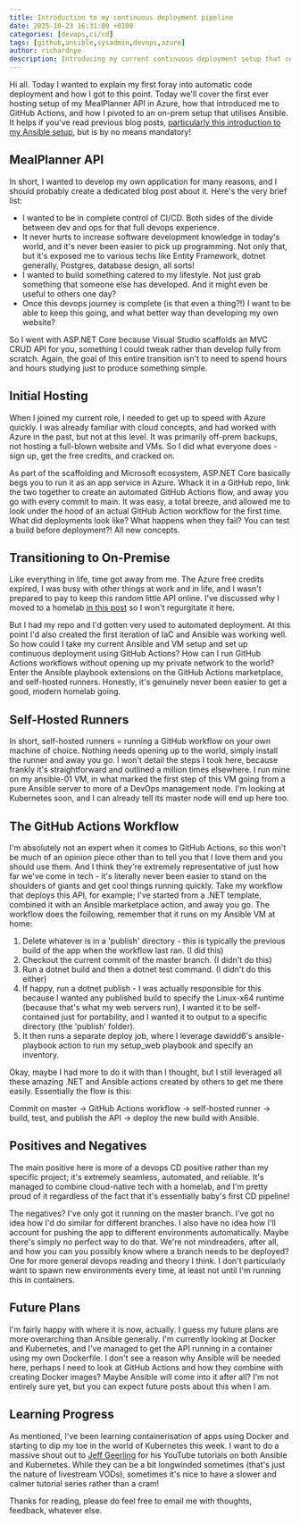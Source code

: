 ```yaml
---
title: Introduction to my continuous deployment pipeline
date: 2025-10-23 16:31:00 +0100
categories: [devops,ci/cd]
tags: [github,ansible,sysadmin,devops,azure]
author: richardnye
description: Introducing my current continuous deployment setup that combines an ASP.NET Core project, with GitHub Actions and Ansible in a self-hosted runner.
---
```


Hi all. Today I wanted to explain my first foray into automatic code deployment and how I got to this point. Today we'll cover the first ever hosting setup of my MealPlanner API in Azure, how that introduced me to GitHub Actions, and how I pivoted to an on-prem setup that utilises Ansible. It helps if you've read previous blog posts, [particularly this introduction to my Ansible setup](posts/introduction-to-ansible), but is by no means mandatory!

## MealPlanner API
In short, I wanted to develop my own application for many reasons, and I should probably create a dedicated blog post about it. Here's the very brief list:
- I wanted to be in complete control of CI/CD. Both sides of the divide between dev and ops for that full devops experience.
- It never hurts to increase software development knowledge in today's world, and it's never been easier to pick up programming. Not only that, but it's exposed me to various techs like Entity Framework, dotnet generally, Postgres, database design, all sorts!
- I wanted to build something catered to my lifestyle. Not just grab something that someone else has developed. And it might even be useful to others one day?
- Once this devops journey is complete (is that even a thing?!) I want to be able to keep this going, and what better way than developing my own website?

So I went with ASP.NET Core because Visual Studio scaffolds an MVC CRUD API for you, something I could tweak rather than develop fully from scratch. Again, the goal of this entire transition isn't to need to spend hours and hours studying just to produce something simple. 

## Initial Hosting
When I joined my current role, I needed to get up to speed with Azure quickly. I was already familiar with cloud concepts, and had worked with Azure in the past, but not at this level. It was primarily off-prem backups, not hosting a full-blown website and VMs. So I did what everyone does - sign up, get the free credits, and cracked on. 

As part of the scaffolding and Microsoft ecosystem, ASP.NET Core basically begs you to run it as an app service in Azure. Whack it in a GitHub repo, link the two together to create an automated GitHub Actions flow, and away you go with every commit to main. It was easy, a total breeze, and allowed me to look under the hood of an actual GitHub Action workflow for the first time. What did deployments look like? What happens when they fail? You can test a build before deployment?! All new concepts.

## Transitioning to On-Premise
Like everything in life, time got away from me. The Azure free credits expired, I was busy with other things at work and in life, and I wasn't prepared to pay to keep this random little API online. I've discussed why I moved to a homelab [in this post](posts/introduction-to-homelab) so I won't regurgitate it here.

But I had my repo and I'd gotten very used to automated deployment. At this point I'd also created the first iteration of IaC and Ansible was working well. So how could I take my current Ansible and VM setup and set up continuous deployment using GitHub Actions? How can I run GitHub Actions workflows without opening up my private network to the world? Enter the Ansible playbook extensions on the GitHub Actions marketplace, and self-hosted runners. Honestly, it's genuinely never been easier to get a good, modern homelab going. 

## Self-Hosted Runners
In short, self-hosted runners = running a GitHub workflow on your own machine of choice. Nothing needs opening up to the world, simply install the runner and away you go. I won't detail the steps I took here, because frankly it's straightforward and outlined a million times elsewhere. I run mine on my ansible-01 VM, in what marked the first step of this VM going from a pure Ansible server to more of a DevOps management node. I'm looking at Kubernetes soon, and I can already tell its master node will end up here too. 

## The GitHub Actions Workflow
I'm absolutely not an expert when it comes to GitHub Actions, so this won't be much of an opinion piece other than to tell you that I love them and you should use them. And I think they're extremely representative of just how far we've come in tech - it's literally never been easier to stand on the shoulders of giants and get cool things running quickly. Take my workflow that deploys this API, for example; I've started from a .NET template, combined it with an Ansible marketplace action, and away you go. The workflow does the following, remember that it runs on my Ansible VM at home:
1. Delete whatever is in a 'publish' directory - this is typically the previous build of the app when the workflow last ran. (I did this)
2. Checkout the current commit of the master branch. (I didn't do this)
3. Run a dotnet build and then a dotnet test command. (I didn't do this either)
4. If happy, run a dotnet publish - I was actually responsible for this because I wanted any published build to specify the Linux-x64 runtime (because that's what my web servers run), I wanted it to be self-contained just for portability, and I wanted it to output to a specific directory (the 'publish' folder).
5. It then runs a separate deploy job, where I leverage dawidd6's ansible-playbook action to run my setup_web playbook and specify an inventory. 

Okay, maybe I had more to do it with than I thought, but I still leveraged all these amazing .NET and Ansible actions created by others to get me there easily. Essentially the flow is this: 

Commit on master → GitHub Actions workflow → self-hosted runner → build, test, and publish the API → deploy the new build with Ansible.

## Positives and Negatives
The main positive here is more of a devops CD positive rather than my specific project; it's extremely seamless, automated, and reliable. It's managed to combine cloud-native tech with a homelab, and I'm pretty proud of it regardless of the fact that it's essentially baby's first CD pipeline!

The negatives? I've only got it running on the master branch. I've got no idea how I'd do similar for different branches. I also have no idea how I'll account for pushing the app to different environments automatically. Maybe there's simply no perfect way to do that. We're not mindreaders, after all, and how you can you possibly know where a branch needs to be deployed? One for more general devops reading and theory I think. I don't particularly want to spawn new environments every time, at least not until I'm running this in containers.

## Future Plans
I'm fairly happy with where it is now, actually. I guess my future plans are more overarching than Ansible generally. I'm currently looking at Docker and Kubernetes, and I've managed to get the API running in a container using my own Dockerfile. I don't see a reason why Ansible will be needed here, perhaps I need to look at GitHub Actions and how they combine with creating Docker images? Maybe Ansible will come into it after all? I'm not entirely sure yet, but you can expect future posts about this when I am.

## Learning Progress
As mentioned, I've been learning containerisation of apps using Docker and starting to dip my toe in the world of Kubernetes this week. I want to do a massive shout out to [Jeff Geerling](https://www.jeffgeerling.com/) for his YouTube tutorials on both Ansible and Kubernetes. While they can be a bit longwinded sometimes (that's just the nature of livestream VODs), sometimes it's nice to have a slower and calmer tutorial series rather than a cram!

Thanks for reading, please do feel free to email me with thoughts, feedback, whatever else. 


